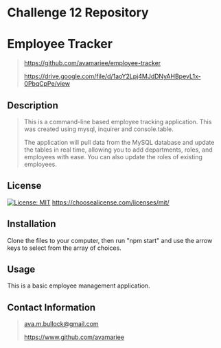 # Challenge 12 Repository 
# Employee Tracker

> https://github.com/avamariee/employee-tracker
>
> https://drive.google.com/file/d/1aoY2Lpj4MJdDNyAHBpevL1x-0PbqCpPe/view

## Description 
> This is a command-line based employee tracking application. This was created using mysql, inquirer and console.table.
>
> The application will pull data from the MySQL database and update the tables in real time, allowing you to add departments, roles, and employees with ease. You can also update the roles of existing employees.

## License 
[![License: MIT](https://img.shields.io/badge/License-MIT-yellow.svg)](https://opensource.org/licenses/MIT)
https://choosealicense.com/licenses/mit/

## Installation
Clone the files to your computer, then run "npm start" and use the arrow keys to select from the array of choices.

## Usage
This is a basic employee management application.



## Contact Information
> ava.m.bullock@gmail.com
>
> https://www.github.com/avamariee


